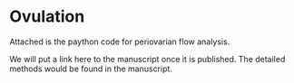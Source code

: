# Ovulation
Attached is the paython code for periovarian flow analysis.

We will put a link here to the manuscript once it is published. The detailed methods would be found in the manuscript.

